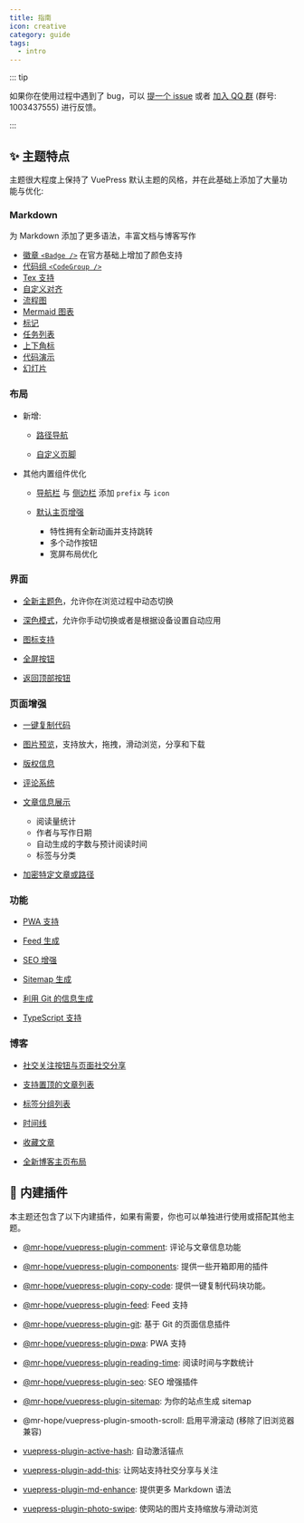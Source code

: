 ```yaml
---
title: 指南
icon: creative
category: guide
tags:
  - intro
---
```


::: tip

如果你在使用过程中遇到了 bug，可以 [提一个 issue](https://github.com/vuepress-theme-hope/vuepress-theme-hope/issues) 或者 [加入 QQ 群](https://jq.qq.com/?_wv=1027&k=rATJyxGK) (群号: 1003437555) 进行反馈。

:::

## ✨ 主题特点

主题很大程度上保持了 VuePress 默认主题的风格，并在此基础上添加了大量功能与优化:

<!-- more -->

### Markdown

为 Markdown 添加了更多语法，丰富文档与博客写作

- [徽章 `<Badge />`](markdown/components.md#badge) 在官方基础上增加了颜色支持
- [代码组 `<CodeGroup />`](markdown/components.md#codegroup-codegroupitem)
- [Tex 支持](markdown/tex.md)
- [自定义对齐](markdown/align.md)
- [流程图](markdown/flowchart.md)
- [Mermaid 图表](markdown/mermaid.md)
- [标记](markdown/mark.md)
- [任务列表](markdown/tasklist.md)
- [上下角标](markdown/sup-sub.md)
- [代码演示](markdown/demo.md)
- [幻灯片](markdown/presentation.md)

### 布局

- 新增:

  - [路径导航](layout/page.md#路径导航)

  - [自定义页脚](layout/page.md#页脚支持)

- 其他内置组件优化

  - [导航栏](layout/navbar.md) 与 [侧边栏](layout/sidebar.md) 添加 `prefix` 与 `icon`

  - [默认主页增强](layout/home.md)

    - 特性拥有全新动画并支持跳转
    - 多个动作按钮
    - 宽屏布局优化

### 界面

- [全新主题色](interface/theme-color.md)，允许你在浏览过程中动态切换

- [深色模式](interface/darkmode.md)，允许你手动切换或者是根据设备设置自动应用

- [图标支持](interface/icon.md)

- [全屏按钮](interface/others.md#全屏按钮)

- [返回顶部按钮](interface/others.md#返回顶部按钮)

### 页面增强

- [一键复制代码](feature/copy-code.md)

- [图片预览](feature/photo-swipe.md)，支持放大，拖拽，滑动浏览，分享和下载

- [版权信息](feature/copyright.md)

- [评论系统](feature/comment.md)

- [文章信息展示](feature/page-info.md)

  - 阅读量统计
  - 作者与写作日期
  - 自动生成的字数与预计阅读时间
  - 标签与分类

- [加密特定文章或路径](feature/encrypt.md)

### 功能

- [PWA 支持](feature/pwa.md)

- [Feed 生成](feature/feed.md)

- [SEO 增强](feature/seo.md)

- [Sitemap 生成](feature/sitemap.md)

- [利用 Git 的信息生成](feature/git.md)

- [TypeScript 支持](feature/typescript.md)

### 博客

- [社交关注按钮与页面社交分享](https://vuepress-theme-hope.github.io/v1/add-this/zh/)

- [支持置顶的文章列表](blog/intro.md)

- [标签分组列表](blog/category-and-tags.md)

- [时间线](blog/timeline.md)

- [收藏文章](blog/article.md)

- [全新博客主页布局](blog/home.md)

## 🧩 内建插件

本主题还包含了以下内建插件，如果有需要，你也可以单独进行使用或搭配其他主题。

- [@mr-hope/vuepress-plugin-comment][comment]: 评论与文章信息功能

- [@mr-hope/vuepress-plugin-components][components]: 提供一些开箱即用的插件

- [@mr-hope/vuepress-plugin-copy-code][copy-code]: 提供一键复制代码块功能。

- [@mr-hope/vuepress-plugin-feed][feed]: Feed 支持

- [@mr-hope/vuepress-plugin-git][git]: 基于 Git 的页面信息插件

- [@mr-hope/vuepress-plugin-pwa][pwa]: PWA 支持

- [@mr-hope/vuepress-plugin-reading-time][reading-time]: 阅读时间与字数统计

- [@mr-hope/vuepress-plugin-seo][seo]: SEO 增强插件

- [@mr-hope/vuepress-plugin-sitemap][sitemap]: 为你的站点生成 sitemap

- @mr-hope/vuepress-plugin-smooth-scroll: 启用平滑滚动 (移除了旧浏览器兼容)

- [vuepress-plugin-active-hash][active-hash]: 自动激活锚点

- [vuepress-plugin-add-this][add-this]: 让网站支持社交分享与关注

- [vuepress-plugin-md-enhance][md-enhance]: 提供更多 Markdown 语法

- [vuepress-plugin-photo-swipe][photo-swipe]: 使网站的图片支持缩放与滑动浏览

[active-hash]: https://vuepress-theme-hope.github.io/v1/active-hash/zh/
[add-this]: https://vuepress-theme-hope.github.io/v1/add-this/zh/
[comment]: https://vuepress-theme-hope.github.io/v1/comment/zh/
[components]: https://vuepress-theme-hope.github.io/v1/components/zh/
[copy-code]: https://vuepress-theme-hope.github.io/v1/copy-code/zh/
[feed]: https://vuepress-theme-hope.github.io/v1/feed/zh/
[git]: https://vuepress-theme-hope.github.io/v1/git/zh/
[md-enhance]: https://vuepress-theme-hope.github.io/v1/md-enhance/zh/
[photo-swipe]: https://vuepress-theme-hope.github.io/v1/photo-swipe/zh/
[pwa]: https://vuepress-theme-hope.github.io/v1/pwa/zh/
[reading-time]: https://vuepress-theme-hope.github.io/v1/reading-time/zh/
[seo]: https://vuepress-theme-hope.github.io/v1/seo/zh/
[sitemap]: https://vuepress-theme-hope.github.io/v1/sitemap/zh/

